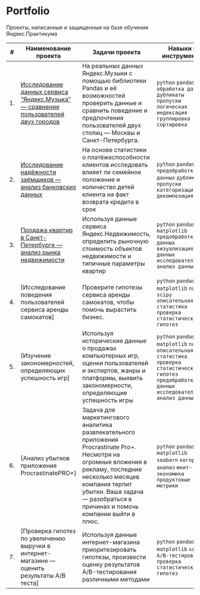 # Portfolio

Проекты, написанные и защищенные на базе обучения Яндекс.Практикума

| #    | Наименование проекта                | Задачи проекта                                                     | Навыки и инструменты                                                         |
| ---- | ------------------------------------------------------------ | ------------------------------------------------------------ | ------------------------------------------------------------ |
| 1.   | [Исследование данных сервиса “Яндекс.Музыка” — сравнение пользователей двух городов](https://github.com/StanislavTark/Portfolio/tree/main/%D0%98%D1%81%D1%81%D0%BB%D0%B5%D0%B4%D0%BE%D0%B2%D0%B0%D0%BD%D0%B8%D0%B5%20%D0%B4%D0%B0%D0%BD%D0%BD%D1%8B%D1%85%20%D1%81%D0%B5%D1%80%D0%B2%D0%B8%D1%81%D0%B0%20%E2%80%9C%D0%AF%D0%BD%D0%B4%D0%B5%D0%BA%D1%81.%D0%9C%D1%83%D0%B7%D1%8B%D0%BA%D0%B0%E2%80%9D%20%E2%80%94%20%D1%81%D1%80%D0%B0%D0%B2%D0%BD%D0%B5%D0%BD%D0%B8%D0%B5%20%D0%BF%D0%BE%D0%BB%D1%8C%D0%B7%D0%BE%D0%B2%D0%B0%D1%82%D0%B5%D0%BB%D0%B5%D0%B9%20%D0%B4%D0%B2%D1%83%D1%85%20%D0%B3%D0%BE%D1%80%D0%BE%D0%B4%D0%BE%D0%B2) | На реальных данных Яндекс.Музыки c помощью библиотеки Pandas и её возможностей проверить данные и сравнить поведение и предпочтения пользователей двух столиц — Москвы и Санкт-Петербурга. | `python` `pandas` `обработка данных` `дубликаты` `пропуски` `логическая индексация` `группировка` `сортировка`       |
| 2.   | [Исследование надёжности заёмщиков — анализ банковских данных](https://github.com/StanislavTark/Portfolio/tree/main/%D0%98%D1%81%D1%81%D0%BB%D0%B5%D0%B4%D0%BE%D0%B2%D0%B0%D0%BD%D0%B8%D0%B5%20%D0%BD%D0%B0%D0%B4%D1%91%D0%B6%D0%BD%D0%BE%D1%81%D1%82%D0%B8%20%D0%B7%D0%B0%D1%91%D0%BC%D1%89%D0%B8%D0%BA%D0%BE%D0%B2%20%E2%80%94%20%D0%B0%D0%BD%D0%B0%D0%BB%D0%B8%D0%B7%20%D0%B1%D0%B0%D0%BD%D0%BA%D0%BE%D0%B2%D1%81%D0%BA%D0%B8%D1%85%20%D0%B4%D0%B0%D0%BD%D0%BD%D1%8B%D1%85) | На основе статистики о платёжеспособности клиентов исследовать влияет ли семейное положение и количество детей клиента на факт возврата кредита в срок | `python` `pandas` `предобработка данных` `дубликаты` `пропуски` `категоризация` `декомпозиция`      |
| 3.   | [Продажа квартир в Санкт-Петербурге — анализ рынка недвижимости](https://github.com/StanislavTark/Portfolio/tree/main/%D0%9F%D1%80%D0%BE%D0%B4%D0%B0%D0%B6%D0%B0%20%D0%BA%D0%B2%D0%B0%D1%80%D1%82%D0%B8%D1%80%20%D0%B2%20%D0%A1%D0%B0%D0%BD%D0%BA%D1%82-%D0%9F%D0%B5%D1%82%D0%B5%D1%80%D0%B1%D1%83%D1%80%D0%B3%D0%B5%20%E2%80%94%20%D0%B0%D0%BD%D0%B0%D0%BB%D0%B8%D0%B7%20%D1%80%D1%8B%D0%BD%D0%BA%D0%B0%20%D0%BD%D0%B5%D0%B4%D0%B2%D0%B8%D0%B6%D0%B8%D0%BC%D0%BE%D1%81%D1%82%D0%B8) | Используя данные сервиса Яндекс.Недвижимость, определить рыночную стоимость объектов недвижимости и типичные параметры квартир | `python` `pandas` `matplotlib` `предобработка данных` `визуализация данных` `исследовательский анализ данных`      |
| 4.   | [Исследование поведения пользователей сервиса аренды самокатов] | Проверите гипотезы сервиса аренды самокатов, чтобы помочь вырастить бизнес. | `python` `pandas` `matplotlib` `numpy` `scipy` `описательная статистика` `проверка статистических гипотез`    |
| 5.   | [Изучение закономерностей, определяющих успешность игр] | Используя исторические данные о продажах компьютерных игр, оценки пользователей и экспертов, жанры и платформы, выявить закономерности, определяющие успешность игры  | `python` `pandas` `matplotlib` `numpy` `описательная статистика` `проверка статистических гипотез` `предобработка данных` `исследовательский анализ данных`    |
| 6.   | [Анализ убытков приложения ProcrastinatePRO+] | Задача для маркетингового аналитика развлекательного приложения Procrastinate Pro+. Несмотря на огромные вложения в рекламу, последние несколько месяцев компания терпит убытки. Ваша задача — разобраться в причинах и помочь компании выйти в плюс. | `python` `pandas` `matplotlib` `seaborn` `когортный анализ` `юнит-экономика` `продуктовые метрики`    |
| 7.   | [Проверка гипотез по увеличению выручки в интернет-магазине — оценить результаты A/B теста] | Используя данные интернет-магазина приоритезировать гипотезы, произвести оценку результатов A/B-тестирования различными методами | `python` `pandas` `matplotlib` `scipy` `А/В-тестирование` `проверка статистических гипотез`  |









